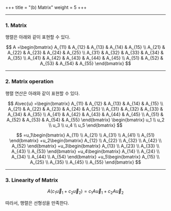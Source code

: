 +++
title = "(b) Matrix"
weight = 5
+++

---

### 1. Matrix

행렬은 아래와 같이 표현할 수 있다.

$$
A
=\begin{bmatrix}
    A_{11} & A_{12} & A_{13} & A_{14} & A_{15} \\
    A_{21} & A_{22} & A_{23} & A_{24} & A_{25} \\
    A_{31} & A_{32} & A_{33} & A_{34} & A_{35} \\
    A_{41} & A_{42} & A_{43} & A_{44} & A_{45} \\
    A_{51} & A_{52} & A_{53} & A_{54} & A_{55}
\end{bmatrix}
$$

---

### 2. Matrix operation

행렬 연산은 아래와 같이 표현할 수 있다.

$$
A\vec{u}
=\begin{bmatrix}
    A_{11} & A_{12} & A_{13} & A_{14} & A_{15} \\
    A_{21} & A_{22} & A_{23} & A_{24} & A_{25} \\
    A_{31} & A_{32} & A_{33} & A_{34} & A_{35} \\
    A_{41} & A_{42} & A_{43} & A_{44} & A_{45} \\
    A_{51} & A_{52} & A_{53} & A_{54} & A_{55}
\end{bmatrix}
\begin{bmatrix}
    u_1 \\ u_2 \\ u_3 \\ u_4 \\ u_5
\end{bmatrix}
$$

$$
=u_1\begin{bmatrix}
    A_{11} \\ A_{21} \\ A_{31} \\ A_{41} \\ A_{51}
\end{bmatrix}
+u_2\begin{bmatrix}
    A_{12} \\ A_{22} \\ A_{32} \\ A_{42} \\ A_{52}
\end{bmatrix}
+u_3\begin{bmatrix}
    A_{13} \\ A_{23} \\ A_{33} \\ A_{43} \\ A_{53}
\end{bmatrix}
+u_4\begin{bmatrix}
    A_{14} \\ A_{24} \\ A_{34} \\ A_{44} \\ A_{54}
\end{bmatrix}
+u_5\begin{bmatrix}
    A_{15} \\ A_{25} \\ A_{35} \\ A_{45} \\ A_{55}
\end{bmatrix}
$$

---

### 3. Linearity of Matrix

$$
A\left(c_1\vec{u}_1+c_2\vec{u}_2\right) = c_1 A\vec{u}_1 + c_2 A\vec{u}_2
$$

따라서, 행렬은 선형성을 만족한다.